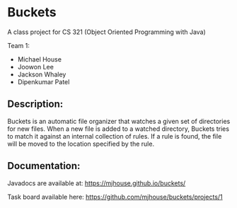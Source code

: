 # Buckets

A class project for CS 321 (Object Oriented Programming with Java)

Team 1:
* Michael House
* Joowon Lee
* Jackson Whaley
* Dipenkumar Patel

## Description:

Buckets is an automatic file organizer that watches a given set of directories
for new files. When a new file is added to a watched directory, Buckets tries
to match it against an internal collection of rules. If a rule is found, the file
will be moved to the location specified by the rule.

## Documentation:

Javadocs are available at: https://mjhouse.github.io/buckets/

Task board available here: https://github.com/mjhouse/buckets/projects/1

